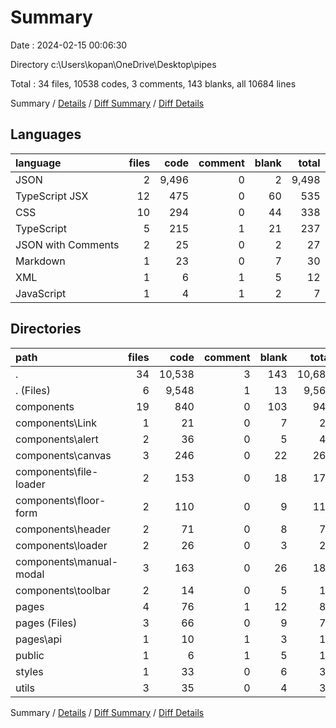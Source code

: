 # Summary

Date : 2024-02-15 00:06:30

Directory c:\\Users\\kopan\\OneDrive\\Desktop\\pipes

Total : 34 files,  10538 codes, 3 comments, 143 blanks, all 10684 lines

Summary / [Details](details.md) / [Diff Summary](diff.md) / [Diff Details](diff-details.md)

## Languages
| language | files | code | comment | blank | total |
| :--- | ---: | ---: | ---: | ---: | ---: |
| JSON | 2 | 9,496 | 0 | 2 | 9,498 |
| TypeScript JSX | 12 | 475 | 0 | 60 | 535 |
| CSS | 10 | 294 | 0 | 44 | 338 |
| TypeScript | 5 | 215 | 1 | 21 | 237 |
| JSON with Comments | 2 | 25 | 0 | 2 | 27 |
| Markdown | 1 | 23 | 0 | 7 | 30 |
| XML | 1 | 6 | 1 | 5 | 12 |
| JavaScript | 1 | 4 | 1 | 2 | 7 |

## Directories
| path | files | code | comment | blank | total |
| :--- | ---: | ---: | ---: | ---: | ---: |
| . | 34 | 10,538 | 3 | 143 | 10,684 |
| . (Files) | 6 | 9,548 | 1 | 13 | 9,562 |
| components | 19 | 840 | 0 | 103 | 943 |
| components\\Link | 1 | 21 | 0 | 7 | 28 |
| components\\alert | 2 | 36 | 0 | 5 | 41 |
| components\\canvas | 3 | 246 | 0 | 22 | 268 |
| components\\file-loader | 2 | 153 | 0 | 18 | 171 |
| components\\floor-form | 2 | 110 | 0 | 9 | 119 |
| components\\header | 2 | 71 | 0 | 8 | 79 |
| components\\loader | 2 | 26 | 0 | 3 | 29 |
| components\\manual-modal | 3 | 163 | 0 | 26 | 189 |
| components\\toolbar | 2 | 14 | 0 | 5 | 19 |
| pages | 4 | 76 | 1 | 12 | 89 |
| pages (Files) | 3 | 66 | 0 | 9 | 75 |
| pages\\api | 1 | 10 | 1 | 3 | 14 |
| public | 1 | 6 | 1 | 5 | 12 |
| styles | 1 | 33 | 0 | 6 | 39 |
| utils | 3 | 35 | 0 | 4 | 39 |

Summary / [Details](details.md) / [Diff Summary](diff.md) / [Diff Details](diff-details.md)